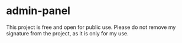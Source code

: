 # admin-panel
This project is free and open for public use. Please do not remove my signature from the project, as it is only for my use.
